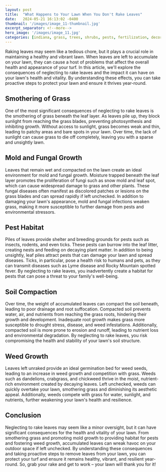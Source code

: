 ```yaml
---
layout: post
title:  "What Happens to Your Lawn When You Don't Rake Leaves"
date:   2024-05-21 16:13:02 -0400
thumbnail: '/images/image_11-thumbnail.jpg'
excerpt_separator: <!--more-->
hero_image: '/images/image_11.jpg'
categories: [indiana, grass, trees, shrubs, pests, fertilization, decoration, curb appeal, garden, flowers, recreation]
---
```

Raking leaves may seem like a tedious chore, but it plays a crucial role in maintaining a healthy and vibrant lawn. <!--more-->When leaves are left to accumulate on your lawn, they can cause a host of problems that affect the overall health and appearance of your turf. In this article, we'll explore the consequences of neglecting to rake leaves and the impact it can have on your lawn's health and vitality. By understanding these effects, you can take proactive steps to protect your lawn and ensure it thrives year-round.

## Smothering of Grass
One of the most significant consequences of neglecting to rake leaves is the smothering of grass beneath the leaf layer. As leaves pile up, they block sunlight from reaching the grass blades, preventing photosynthesis and inhibiting growth. Without access to sunlight, grass becomes weak and thin, leading to patchy areas and bare spots in your lawn. Over time, the lack of sunlight can cause grass to die off completely, leaving you with a sparse and unsightly lawn.

## Mold and Fungal Growth
Leaves that remain wet and compacted on the lawn create an ideal environment for mold and fungal growth. Moisture trapped beneath the leaf layer promotes the proliferation of fungi such as snow mold and leaf spot, which can cause widespread damage to grass and other plants. These fungal diseases often manifest as discolored patches or lesions on the grass blades and can spread rapidly if left unchecked. In addition to damaging your lawn's appearance, mold and fungal infections weaken grass, making it more susceptible to further damage from pests and environmental stressors.

## Pest Habitat
Piles of leaves provide shelter and breeding grounds for pests such as insects, rodents, and even ticks. These pests can burrow into the leaf litter, creating nests and feeding on decaying plant matter. In addition to being unsightly, leaf piles attract pests that can damage your lawn and spread diseases. Ticks, in particular, pose a health risk to humans and pets, as they can transmit diseases such as Lyme disease and Rocky Mountain spotted fever. By neglecting to rake leaves, you inadvertently create a habitat for pests that can pose a threat to your family's well-being.

## Soil Compaction
Over time, the weight of accumulated leaves can compact the soil beneath, leading to poor drainage and root suffocation. Compacted soil prevents water, air, and nutrients from reaching the grass roots, hindering their growth and development. Inadequate root growth makes grass more susceptible to drought stress, disease, and weed infestations. Additionally, compacted soil is more prone to erosion and runoff, leading to nutrient loss and environmental degradation. By neglecting to rake leaves, you risk compromising the health and stability of your lawn's soil structure.

## Weed Growth
Leaves left unraked provide an ideal germination bed for weed seeds, leading to an increase in weed growth and competition with grass. Weeds such as dandelions, crabgrass, and chickweed thrive in the moist, nutrient-rich environment created by decaying leaves. Left unchecked, weeds can quickly overtake your lawn, smothering grass and diminishing its aesthetic appeal. Additionally, weeds compete with grass for water, sunlight, and nutrients, further weakening your lawn's health and resilience.

## Conclusion
Neglecting to rake leaves may seem like a minor oversight, but it can have significant consequences for the health and vitality of your lawn. From smothering grass and promoting mold growth to providing habitat for pests and fostering weed growth, accumulated leaves can wreak havoc on your outdoor space if left unchecked. By understanding these consequences and taking proactive steps to remove leaves from your lawn, you can protect your turf and ensure it remains healthy, vibrant, and resilient year-round. So, grab your rake and get to work – your lawn will thank you for it!